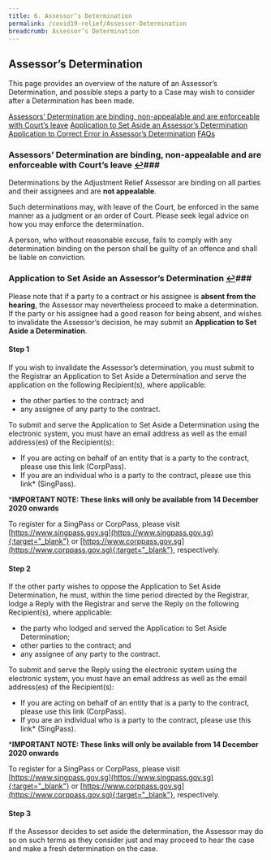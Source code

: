 ```yaml
---
title: 6. Assessor’s Determination
permalink: /covid19-relief/Assessor-Determination
breadcrumb: Assessor’s Determination
---
```


## Assessor’s Determination ##
This page provides an overview of the nature of an Assessor’s Determination, and possible steps a party to a Case may wish to consider after a Determination has been made.

<a href="#determination" id="s1">Assessors’ Determination are binding, non-appealable and are enforceable with Court’s leave</a> 
<a href="#set" id="s2">Application to Set Aside an Assessor’s Determination</a> 
<a href="#correct" id="s3">Application to Correct Error in Assessor’s Determination</a> 
<a href="#faq" id="f1">FAQs</a> 

### <a name="determination">Assessors’ Determination are binding, non-appealable and are enforceable with Court’s leave</a> <a href="#s1" title="Return to top">↩</a>###
Determinations by the Adjustment Relief Assessor are binding on all parties and their assignees and are **not appealable**. 

Such determinations may, with leave of the Court, be enforced in the same manner as a judgment or an order of Court. Please seek legal advice on how you may enforce the determination. 

A person, who without reasonable excuse, fails to comply with any determination binding on the person shall be guilty of an offence and shall be liable on conviction.

### <a name="set">Application to Set Aside an Assessor’s Determination</a> <a href="#s1" title="Return to top">↩</a>###
Please note that if a party to a contract or his assignee is **absent from the hearing**, the Assessor may nevertheless proceed to make a determination. If the party or his assignee had a good reason for being absent, and wishes to invalidate the Assessor’s decision, he may submit an **Application to Set Aside a Determination**.

#### Step 1 ####
If you wish to invalidate the Assessor’s determination, you must submit to the Registrar an Application to Set Aside a Determination and serve the application on the following Recipient(s), where applicable: 
* the other parties to the contract; and
* any assignee of any party to the contract. 

To submit and serve the Application to Set Aside a Determination using the electronic system, you must have an email address as well as the email address(es) of the Recipient(s):

* If you are acting on behalf of an entity that is a party to the contract, please use this link (CorpPass).
* If you are an individual who is a party to the contract, please use this link* (SingPass). 

***IMPORTANT NOTE: These links will only be available from 14 December 2020 onwards**

To register for a SingPass or CorpPass, please visit [https://www.singpass.gov.sg](https://www.singpass.gov.sg){:target="_blank"} or [https://www.corppass.gov.sg](https://www.corppass.gov.sg){:target="_blank"}, respectively. 

#### Step 2 ####
If the other party wishes to oppose the Application to Set Aside Determination, he must, within the time period directed by the Registrar, lodge a Reply with the Registrar and serve the Reply on the following Recipient(s), where applicable: 
* the party who lodged and served the Application to Set Aside Determination; 
* other parties to the contract; and
* any assignee of any party to the contract. 

To submit and serve the Reply using the electronic system using the electronic system, you must have an email address as well as the email address(es) of the Recipient(s):
* If you are acting on behalf of an entity that is a party to the contract, please use this link (CorpPass).
* If you are an individual who is a party to the contract, please use this link* (SingPass). 

***IMPORTANT NOTE: These links will only be available from 14 December 2020 onwards**

To register for a SingPass or CorpPass, please visit [https://www.singpass.gov.sg](https://www.singpass.gov.sg){:target="_blank"} or [https://www.corppass.gov.sg](https://www.corppass.gov.sg){:target="_blank"}, respectively. 

#### Step 3 #### 
If the Assessor decides to set aside the determination, the Assessor may do so on such terms as they consider just and may proceed to hear the case and make a fresh determination on the case.

